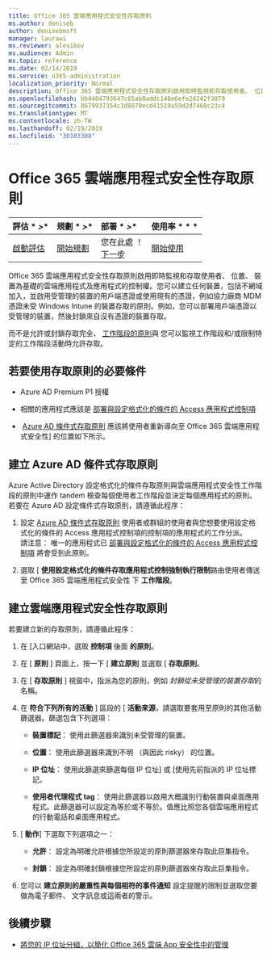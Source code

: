 ```yaml
---
title: Office 365 雲端應用程式安全性存取原則
ms.author: deniseb
author: denisebmsft
manager: laurawi
ms.reviewer: alesibov
ms.audience: Admin
ms.topic: reference
ms.date: 02/14/2019
ms.service: o365-administration
localization_priority: Normal
description: Office 365 雲端應用程式安全性存取原則啟用即時監視和存取使用者、 位置、 裝置為基礎的雲端應用程式及應用程式的控制權。您可以建立任何裝置，包括不網域加入，並啟用受管理的裝置的用戶端憑證或使用現有的憑證，例如協力廠商 MDM 憑證未受 Windows Intune 的裝置存取的原則。例如，您可以部署用戶端憑證以受管理的裝置，然後封鎖來自沒有憑證的裝置存取。
ms.openlocfilehash: bb4404793647c65ab8addc148e6efe24242f3079
ms.sourcegitcommit: 8679937354c1d8870ecd41519a59d2d7468c23c4
ms.translationtype: MT
ms.contentlocale: zh-TW
ms.lasthandoff: 02/19/2019
ms.locfileid: "30103308"
---
```

# <a name="access-policies-in-office-365-cloud-app-security"></a>Office 365 雲端應用程式安全性存取原則

|評估 * *\>**|規劃 * *\>**|部署 * *\>**|使用率 * * *|
|:-----|:-----|:-----|:-----|
|[啟動評估](office-365-cas-overview.md) <br/> |[開始規劃](get-ready-for-office-365-cas.md) <br/> |您在此處 ！  <br/> [下一步](group-your-ip-addresses-in-ocas.md) <br/> |[開始使用](utilization-activities-for-ocas.md) <br/> |

Office 365 雲端應用程式安全性存取原則啟用即時監視和存取使用者、 位置、 裝置為基礎的雲端應用程式及應用程式的控制權。您可以建立任何裝置，包括不網域加入，並啟用受管理的裝置的用戶端憑證或使用現有的憑證，例如協力廠商 MDM 憑證未受 Windows Intune 的裝置存取的原則。例如，您可以部署用戶端憑證以受管理的裝置，然後封鎖來自沒有憑證的裝置存取。

而不是允許或封鎖存取完全、 [工作階段的原則](ocas-session-policies.md)與 您可以監視工作階段和/或限制特定的工作階段活動時允許存取。

## <a name="prerequisites-to-using-access-policies"></a>若要使用存取原則的必要條件

- Azure AD Premium P1 授權

- 相關的應用程式應該是 [部署與設定格式化的條件的 Access 應用程式控制項](https://docs.microsoft.com/en-us/cloud-app-security/proxy-deployment-aad)

-  [Azure AD 條件式存取原則](https://docs.microsoft.com/azure/active-directory/active-directory-conditional-access-azure-portal) 應該將使用者重新導向至 Office 365 雲端應用程式安全性] 的位置如下所示。

## <a name="create-an-azure-ad-conditional-access-policy"></a>建立 Azure AD 條件式存取原則

Azure Active Directory 設定格式化的條件存取原則與雲端應用程式安全性工作階段的原則中運作 tandem 檢查每個使用者工作階段並決定每個應用程式的原則。若要在 Azure AD 設定條件式存取原則，請遵循此程序：

1. 設定 [Azure AD 條件式存取原則](https://docs.microsoft.com/azure/active-directory/active-directory-conditional-access-azure-portal) 使用者或群組的使用者與您想要使用設定格式化的條件的 Access 應用程式控制項的控制項的應用程式的工作分派。<br>請注意： 唯一的應用程式已 [部署與設定格式化的條件的 Access 應用程式控制項](https://docs.microsoft.com/cloud-app-security/proxy-deployment-aad) 將會受到此原則。

2. 選取 [ **使用設定格式化的條件存取應用程式控制強制執行限制**路由使用者傳送至 Office 365 雲端應用程式安全性 下 **工作階段**。

## <a name="create-a-cloud-app-security-access-policy"></a>建立雲端應用程式安全性存取原則

若要建立新的存取原則，請遵循此程序：

1. 在 [入口網站中，選取 **控制項** 後面 **的原則**。

2. 在 [ **原則** ] 頁面上，按一下 [ **建立原則** 並選取 [ **存取原則**。

3. 在 [ **存取原則** ] 視窗中，指派為您的原則，例如 *封鎖從未受管理的裝置存取*的名稱。

4. 在 **符合下列所有的活動** ] 區段的 [ **活動來源**，請選取要套用至原則的其他活動篩選器。篩選包含下列選項：
    
    - **裝置標記**： 使用此篩選器來識別未受管理的裝置。
    
    - **位置**： 使用此篩選器來識別不明 （與因此 risky） 的位置。
    
    - **IP 位址**： 使用此篩選來篩選每個 IP 位址] 或 [使用先前指派的 IP 位址標記。
    
    - **使用者代理程式 tag**： 使用此篩選器以啟用大概識別行動裝置與桌面應用程式。此篩選器可以設定為等於或不等於。值應比照您各個雲端應用程式的行動電話和桌面應用程式。

5. [ **動作**] 下選取下列選項之一：
    
    - **允許**： 設定為明確允許根據您所設定的原則篩選器來存取此巨集指令。
    
    - **封鎖**： 設定為明確封鎖根據您所設定的原則篩選器來存取此巨集指令。

6. 您可以 **建立原則的嚴重性與每個相符的事件通知** 設定提醒的限制並選取您要做為電子郵件、 文字訊息或這兩者的警示。

## <a name="next-steps"></a>後續步驟

- [將您的 IP 位址分組，以簡化 Office 365 雲端 App 安全性中的管理](group-your-ip-addresses-in-ocas.md)